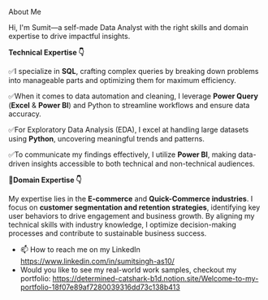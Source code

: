 About Me

Hi, I'm Sumit—a self-made Data Analyst with the right skills and domain expertise to drive impactful insights.

**Technical Expertise 👇**

✅I specialize in **SQL**, crafting complex queries by breaking down problems into manageable parts and optimizing them for maximum efficiency. 

✅When it comes to data automation and cleaning, I leverage **Power Query** (**Excel** & **Power BI**) and Python to streamline workflows and ensure data accuracy.

✅For Exploratory Data Analysis (EDA), I excel at handling large datasets using **Python**, uncovering meaningful trends and patterns. 

✅To communicate my findings effectively, I utilize **Power BI**, making data-driven insights accessible to both technical and non-technical audiences.

🧠**Domain Expertise 👇**

My expertise lies in the **E-commerce** and **Quick-Commerce industries**. I focus on **customer segmentation and retention strategies**, identifying key user behaviors to drive engagement and business growth. By aligning my technical skills with industry knowledge, I optimize decision-making processes and contribute to sustainable business success.

- 📫 How to reach me on my LinkedIn https://www.linkedin.com/in/sumitsingh-as10/
- Would you like to see my real-world work samples, checkout my portfolio: https://determined-catshark-b1d.notion.site/Welcome-to-my-portfolio-18f07e89af7280039316dd73c138b413

<!---
Sumit-AS10/Sumit-AS10 is a ✨ special ✨ repository because its `README.md` (this file) appears on your GitHub profile.
You can click the Preview link to take a look at your changes.
--->
